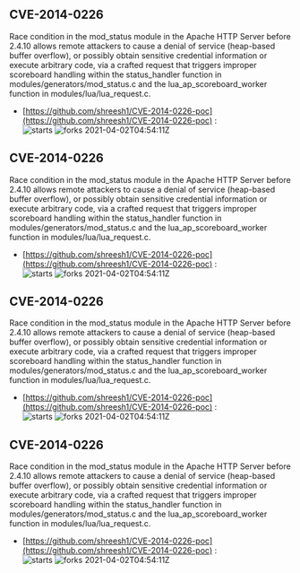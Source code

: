 ## CVE-2014-0226
 Race condition in the mod_status module in the Apache HTTP Server before 2.4.10 allows remote attackers to cause a denial of service (heap-based buffer overflow), or possibly obtain sensitive credential information or execute arbitrary code, via a crafted request that triggers improper scoreboard handling within the status_handler function in modules/generators/mod_status.c and the lua_ap_scoreboard_worker function in modules/lua/lua_request.c.

- [https://github.com/shreesh1/CVE-2014-0226-poc](https://github.com/shreesh1/CVE-2014-0226-poc) :  
![starts](https://img.shields.io/github/stars/shreesh1/CVE-2014-0226-poc.svg) 
![forks](https://img.shields.io/github/forks/shreesh1/CVE-2014-0226-poc.svg) 
2021-04-02T04:54:11Z

## CVE-2014-0226
 Race condition in the mod_status module in the Apache HTTP Server before 2.4.10 allows remote attackers to cause a denial of service (heap-based buffer overflow), or possibly obtain sensitive credential information or execute arbitrary code, via a crafted request that triggers improper scoreboard handling within the status_handler function in modules/generators/mod_status.c and the lua_ap_scoreboard_worker function in modules/lua/lua_request.c.

- [https://github.com/shreesh1/CVE-2014-0226-poc](https://github.com/shreesh1/CVE-2014-0226-poc) :  
![starts](https://img.shields.io/github/stars/shreesh1/CVE-2014-0226-poc.svg) 
![forks](https://img.shields.io/github/forks/shreesh1/CVE-2014-0226-poc.svg) 
2021-04-02T04:54:11Z

## CVE-2014-0226
 Race condition in the mod_status module in the Apache HTTP Server before 2.4.10 allows remote attackers to cause a denial of service (heap-based buffer overflow), or possibly obtain sensitive credential information or execute arbitrary code, via a crafted request that triggers improper scoreboard handling within the status_handler function in modules/generators/mod_status.c and the lua_ap_scoreboard_worker function in modules/lua/lua_request.c.

- [https://github.com/shreesh1/CVE-2014-0226-poc](https://github.com/shreesh1/CVE-2014-0226-poc) :  
![starts](https://img.shields.io/github/stars/shreesh1/CVE-2014-0226-poc.svg) 
![forks](https://img.shields.io/github/forks/shreesh1/CVE-2014-0226-poc.svg) 
2021-04-02T04:54:11Z

## CVE-2014-0226
 Race condition in the mod_status module in the Apache HTTP Server before 2.4.10 allows remote attackers to cause a denial of service (heap-based buffer overflow), or possibly obtain sensitive credential information or execute arbitrary code, via a crafted request that triggers improper scoreboard handling within the status_handler function in modules/generators/mod_status.c and the lua_ap_scoreboard_worker function in modules/lua/lua_request.c.

- [https://github.com/shreesh1/CVE-2014-0226-poc](https://github.com/shreesh1/CVE-2014-0226-poc) :  
![starts](https://img.shields.io/github/stars/shreesh1/CVE-2014-0226-poc.svg) 
![forks](https://img.shields.io/github/forks/shreesh1/CVE-2014-0226-poc.svg) 
2021-04-02T04:54:11Z

